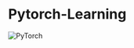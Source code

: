 # Pytorch-Learning
![PyTorch](https://img.shields.io/badge/PyTorch-%23EE4C2C?style=social&logo=pytorch)

